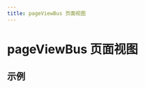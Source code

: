```yaml
---
title: pageViewBus 页面视图
---
```


# pageViewBus 页面视图

## 示例

<demo path="./def.vue" />

<API src="./pageViewBus.json" lang="zh"></API>